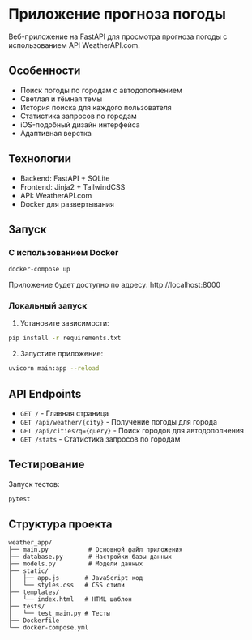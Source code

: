 # Приложение прогноза погоды

Веб-приложение на FastAPI для просмотра прогноза погоды с использованием API WeatherAPI.com.

## Особенности

- Поиск погоды по городам с автодополнением
- Светлая и тёмная темы
- История поиска для каждого пользователя
- Статистика запросов по городам
- iOS-подобный дизайн интерфейса
- Адаптивная верстка

## Технологии

- Backend: FastAPI + SQLite
- Frontend: Jinja2 + TailwindCSS
- API: WeatherAPI.com
- Docker для развертывания

## Запуск

### С использованием Docker

```bash
docker-compose up
```

Приложение будет доступно по адресу: http://localhost:8000

### Локальный запуск

1. Установите зависимости:
```bash
pip install -r requirements.txt
```

2. Запустите приложение:
```bash
uvicorn main:app --reload
```

## API Endpoints

- `GET /` - Главная страница
- `GET /api/weather/{city}` - Получение погоды для города
- `GET /api/cities?q={query}` - Поиск городов для автодополнения
- `GET /stats` - Статистика запросов по городам

## Тестирование

Запуск тестов:
```bash
pytest
```

## Структура проекта

```
weather_app/
├── main.py           # Основной файл приложения
├── database.py       # Настройки базы данных
├── models.py         # Модели данных
├── static/          
│   ├── app.js       # JavaScript код
│   └── styles.css   # CSS стили
├── templates/
│   └── index.html   # HTML шаблон
├── tests/
│   └── test_main.py # Тесты
├── Dockerfile       
└── docker-compose.yml
``` 
